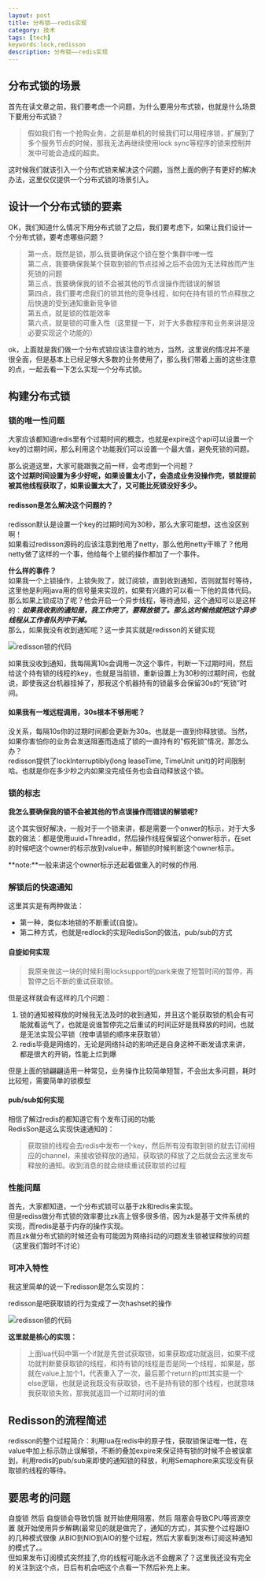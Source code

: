 ```yaml
---
layout: post
title: 分布锁——redis实现
category: 技术
tags: [tech]
keywords:lock,redisson
description: 分布锁——redis实现
---
```



## 分布式锁的场景   

首先在读文章之前，我们要考虑一个问题，为什么要用分布式锁，也就是什么场景下要用分布式锁？   

> 假如我们有一个抢购业务，之前是单机的时候我们可以用程序锁，扩展到了多个服务节点的时候，那我无法再继续使用lock sync等程序的锁来控制并发中可能会造成的超卖。   

这时候我们就该引入一个分布式锁来解决这个问题，当然上面的例子有更好的解决办法，这里仅仅提供一个分布式锁的场景引入。   

## 设计一个分布式锁的要素    

OK，我们知道什么情况下用分布式锁了之后，我们要考虑下，如果让我们设计一个分布式锁，要考虑哪些问题？    

> 第一点，既然是锁，那么我要确保这个锁在整个集群中唯一性   
> 第二点，我要确保我某个获取到锁的节点挂掉之后不会因为无法释放而产生死锁的问题   
> 第三点，我要确保我的锁不会被其他的节点误操作而错误的解锁   
> 第四点，我们要考虑我们的锁其他的竞争线程，如何在持有锁的节点释放之后快速的受到通知重新竞争锁   
> 第五点，就是锁的性能效率   
> 第六点，就是锁的可重入性（这里提一下，对于大多数程序和业务来讲是没必要实现这个功能的）   

ok，上面就是我们做一个分布式锁应该注意的地方，当然，这里说的情况并不是很全面，但是基本上已经足够大多数的业务使用了，那么我们带着上面的这些注意的点，一起去看一下怎么实现一个分布式锁。   

## 构建分布式锁    

### 锁的唯一性问题   

大家应该都知道redis里有个过期时间的概念，也就是expire这个api可以设置一个key的过期时间，那么利用这个功能我们可以设置一个最大值，避免死锁的问题。   

那么说道这里，大家可能跟我之前一样，会考虑到一个问题？    
**这个过期时间设置为多少好呢，如果设置太小了，会造成业务没操作完，锁就提前被其他线程获取了，如果设置太大了，又可能比死锁没好多少。**     

#### redisson是怎么解决这个问题的？       

redisson默认是设置一个key的过期时间为30秒，那么大家可能想，这也没区别啊！     
如果看过redisson源码的应该注意到他用了netty，那么他用netty干嘛了？他用netty做了这样的一个事，他给每个上锁的操作都加了一个事件。    

**什么样的事件？**     
如果我一个上锁操作，上锁失败了，就订阅锁，直到收到通知，否则就暂时等待，这里他是利用java用的信号量来实现的，如果有兴趣的可以看一下他的具体代码。      
那么如果上锁成功了呢？他会开启一个异步线程，等待通知，这个通知可以是这样的：***如果我收到的通知是，我工作完了，要释放锁了。那么这时候他就把这个异步线程从工作者队列中干掉。***    
那么，如果我没有收到通知呢？这一步其实就是redisson的关键实现    

![redisson锁的代码](http://7xpz5v.com1.z0.glb.clouddn.com/redis-lock-redisson-step-1)    

如果我没收到通知，我每隔离10s会调用一次这个事件，判断一下过期时间，然后给这个持有锁的线程的key，也就是当前锁，重新设置上为30秒的过期时间，也就说，即使我这台机器挂掉了，那我这个机器持有的锁最多会保留30s的“死锁”时间。    

#### 如果我有一堆远程调用，30s根本不够用呢？   
没关系，每隔10s你的过期时间都会更新为30s。也就是一直到你释放锁。当然，如果你害怕你的业务会发送阻塞而造成了锁的一直持有的"假死锁"情况，那怎么办？    
redisson提供了lockInterruptibly(long leaseTime, TimeUnit unit)的时间限制哈。也就是你在多少秒之内如果没完成任务也会自动释放这个锁。     

### 锁的标志    

**我怎么要确保我的锁不会被其他的节点误操作而错误的解锁呢?**       

这个其实很好解决，一般对于一个锁来讲，都是需要一个onwer的标示，对于大多数的做法：都是使用uuid+ThreadId，然后操作线程保留这个onwer标示，在set的时候吧这个owner的标示放到value中，解锁的时候判断这个owner标示。     

**note:**一般来讲这个owner标示还起着做重入的时候的作用.     

### 解锁后的快速通知     

这里其实是有两种做法：

* 第一种，类似本地锁的不断重试(自旋)。 
* 第二种方式，也就是redlock的实现RedisSon的做法，pub/sub的方式    

#### 自旋如何实现      

> 我原来做这一块的时候利用locksupport的park来做了短暂时间的暂停，再暂停之后不断的重试获取锁。    

但是这样就会有这样的几个问题：    
1. 锁的通知被释放的时候我无法及时的收到通知，并且这个能获取锁的机会有可能就看运气了，也就是说谁暂停完之后重试的时间正好是我释放的时间，也就是无法实现公平锁（按申请锁的顺序来获取锁）   
2. redis毕竟是网络的，无论是网络抖动的影响还是自身这种不断发请求来讲，都是很大的开销，性能上烂到爆    

但是上面的锁翩翩适用一种常见，业务操作比较简单短暂，不会出太多问题，耗时比较短，需要简单的锁模型     

#### pub/sub如何实现     

相信了解过redis的都知道它有个发布订阅的功能      
RedisSon是这么实现快速通知的：    
> 获取锁的线程会去redis中发布一个key，然后所有没有取到锁的就去订阅相应的channel，来接收锁释放的通知，获取锁的释放了之后就会去这里发布释放的通知。收到消息的就会继续重试获取锁的过程      

### 性能问题     

首先，大家都知道，一个分布式锁可以基于zk和redis来实现。   
但是rediss做分布式锁的效率要比zk高上很多很多倍，因为zk是基于文件系统的实现，而redis是基于内存的操作实现。   
而且zk做分布式锁的时候还会有可能因为网络抖动的问题发生锁被误释放的问题（这里我们暂时不讨论）   

###  可冲入特性      

我这里简单的说一下redisson是怎么实现的：   

redisson是吧获取锁的行为变成了一次hashset的操作   

![redisson锁的代码](http://7xpz5v.com1.z0.glb.clouddn.com/redis-lock-redisson-step-2)     

**这里就是核心的实现：**        
> 上面lua代码中第一个if就是先尝试获取锁，如果获取成功就返回，如果不成功就判断要获取锁的线程，和持有锁的线程是否是同一个线程，如果是，那就在value上加个1，代表重入了一次，最后那个return的pttl其实是一个else逻辑，也就是说我既没有获取锁，也不是持有锁的那个线程，也就意味我获取锁失败，那我就返回一个过期时间的值     

## Redisson的流程简述      

redisson的整个过程简介：利用lua在redis中的原子性，获取锁保证唯一性，在value中加上标示防止误解锁，不断的叠加expire来保证持有锁的时候不会被误拿到，利用redis的pub/sub来即使的通知锁的释放，利用Semaphore来实现没有获取锁的线程的等待。    

## 要思考的问题     

自旋锁 然后 自旋锁会导致饥饿 就开始使用阻塞，然后 阻塞会导致CPU等资源空置 就开始使用异步解耦(最常见的就是做完了，通知的方式)，其实整个过程跟IO的几种模式很像 从BIO到NIO到AIO的整个过程，然后大家看到发布订阅这种通知的模式了。。     
但如果发布订阅模式突然挂了,你的线程可能永远不会醒来了？这里我还没有完全的关注到这个点，日后有机会吧这个点看一下然后补充上来。     


